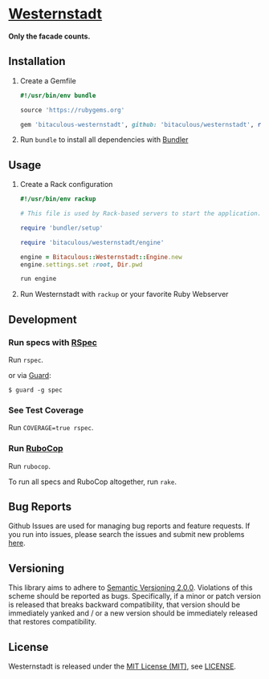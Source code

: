 [Westernstadt]
==============

**Only the facade counts.**

Installation
------------

1. Create a Gemfile

    ```ruby
    #!/usr/bin/env bundle

    source 'https://rubygems.org'

    gem 'bitaculous-westernstadt', github: 'bitaculous/westernstadt', require: false
    ```

2. Run `bundle` to install all dependencies with [Bundler]

Usage
-----

1. Create a Rack configuration

    ```ruby
    #!/usr/bin/env rackup

    # This file is used by Rack-based servers to start the application.

    require 'bundler/setup'

    require 'bitaculous/westernstadt/engine'

    engine = Bitaculous::Westernstadt::Engine.new
    engine.settings.set :root, Dir.pwd

    run engine
    ```

2. Run Westernstadt with `rackup` or your favorite Ruby Webserver

Development
-----------

### Run specs with [RSpec]

Run `rspec`.

or via [Guard]:

```
$ guard -g spec
```

### See Test Coverage

Run `COVERAGE=true rspec`.

### Run [RuboCop]

Run `rubocop`.

To run all specs and RuboCop altogether, run `rake`.

Bug Reports
-----------

Github Issues are used for managing bug reports and feature requests. If you run into issues, please search the issues
and submit new problems [here].

Versioning
----------

This library aims to adhere to [Semantic Versioning 2.0.0]. Violations of this scheme should be reported as bugs.
Specifically, if a minor or patch version is released that breaks backward compatibility, that version should be
immediately yanked and / or a new version should be immediately released that restores compatibility.

License
-------

Westernstadt is released under the [MIT License (MIT)], see [LICENSE].

[Bundler]: http://bundler.io "The best way to manage a Ruby application's gems"
[Code Climate]: https://codeclimate.com/github/bitaculous/westernstadt "Westernstadt at Code Climate"
[Code Climate Status]: https://img.shields.io/codeclimate/github/bitaculous/westernstadt.svg?style=flat "Code Climate Status"
[Gemnasium]: https://gemnasium.com/bitaculous/westernstadt "Westernstadt at Gemnasium"
[Gemnasium Status]: http://img.shields.io/gemnasium/bitaculous/westernstadt.svg?style=flat "Gemnasium Status"
[Guard]: http://guardgem.org "A command line tool to easily handle events on file system modifications."
[here]: https://github.com/bitaculous/westernstadt/issues "Github Issues"
[LICENSE]: https://raw.githubusercontent.com/bitaculous/westernstadt/master/LICENSE "License"
[MIT License (MIT)]: http://opensource.org/licenses/MIT "The MIT License (MIT)"
[RSpec]: http://rspec.info "Behaviour Driven Development for Ruby"
[RuboCop]: https://github.com/bbatsov/rubocop "A Ruby static code analyzer, based on the community Ruby style guide."
[Ruby]: https://www.ruby-lang.org "A dynamic, open source programming language with a focus on simplicity and productivity."
[Semantic Versioning 2.0.0]: http://semver.org "Semantic Versioning 2.0.0"
[Test Coverage]: https://codeclimate.com/github/bitaculous/westernstadt "Test Coverage (Code Climate)"
[Test Coverage Status]: https://img.shields.io/codeclimate/coverage/github/bitaculous/westernstadt.svg?style=flat "Test Coverage Status"
[Travis CI]: https://travis-ci.org/bitaculous/westernstadt "Westernstadt at Travis CI"
[Travis CI Status]: https://img.shields.io/travis/bitaculous/westernstadt.svg?style=flat "Travis CI Status"
[Westernstadt]: https://github.com/bitaculous/westernstadt/ "Only the facade counts."
